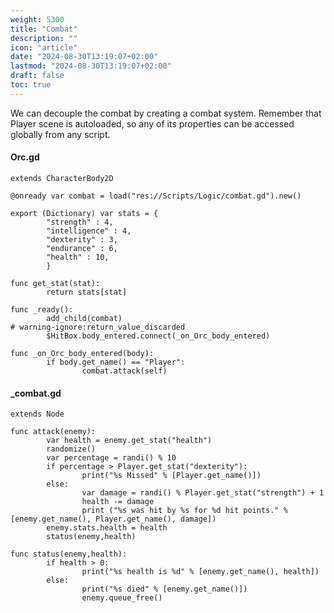 ```yaml
---
weight: 5300
title: "Combat"
description: ""
icon: "article"
date: "2024-08-30T13:19:07+02:00"
lastmod: "2024-08-30T13:19:07+02:00"
draft: false
toc: true
---
```


We can decouple the combat by creating a combat system. Remember that Player scene is autoloaded, so any of its properties can be accessed globally from any script.

#### Orc.gd

```gdscript
extends CharacterBody2D

@onready var combat = load("res://Scripts/Logic/combat.gd").new()

export (Dictionary) var stats = {
		"strength" : 4,
		"intelligence" : 4,
		"dexterity" : 3,
		"endurance" : 6,
		"health" : 10,
		}

func get_stat(stat):
		return stats[stat]

func _ready():
	    add_child(combat)
# warning-ignore:return_value_discarded
		$HitBox.body_entered.connect(_on_Orc_body_entered)

func _on_Orc_body_entered(body):
		if body.get_name() == "Player":
				combat.attack(self)
```

#### _combat.gd

```gdscript
extends Node

func attack(enemy):
		var health = enemy.get_stat("health")
		randomize()
		var percentage = randi() % 10
		if percentage > Player.get_stat("dexterity"):
				print("%s Missed" % [Player.get_name()])
		else:
				var damage = randi() % Player.get_stat("strength") + 1
				health -= damage
				print ("%s was hit by %s for %d hit points." % [enemy.get_name(), Player.get_name(), damage])
		enemy.stats.health = health
		status(enemy,health)

func status(enemy,health):
		if health > 0:
				print("%s health is %d" % [enemy.get_name(), health])
		else:
				print("%s died" % [enemy.get_name()])
				enemy.queue_free()
```
